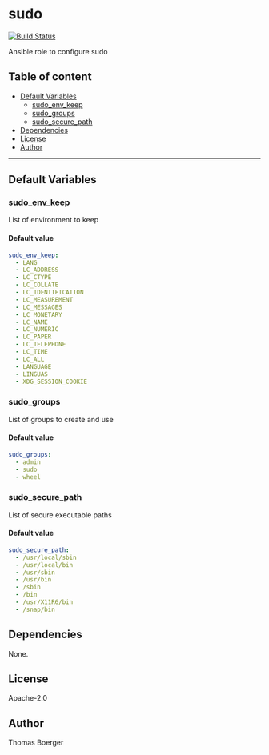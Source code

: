 # sudo

[![Build Status](https://cloud.drone.io/api/badges/rolehippie/sudo/status.svg)](https://cloud.drone.io/rolehippie/sudo)

Ansible role to configure sudo

## Table of content

* [Default Variables](#default-variables)
  * [sudo_env_keep](#sudo_env_keep)
  * [sudo_groups](#sudo_groups)
  * [sudo_secure_path](#sudo_secure_path)
* [Dependencies](#dependencies)
* [License](#license)
* [Author](#author)

---

## Default Variables

### sudo_env_keep

List of environment to keep

#### Default value

```YAML
sudo_env_keep:
  - LANG
  - LC_ADDRESS
  - LC_CTYPE
  - LC_COLLATE
  - LC_IDENTIFICATION
  - LC_MEASUREMENT
  - LC_MESSAGES
  - LC_MONETARY
  - LC_NAME
  - LC_NUMERIC
  - LC_PAPER
  - LC_TELEPHONE
  - LC_TIME
  - LC_ALL
  - LANGUAGE
  - LINGUAS
  - XDG_SESSION_COOKIE
```

### sudo_groups

List of groups to create and use

#### Default value

```YAML
sudo_groups:
  - admin
  - sudo
  - wheel
```

### sudo_secure_path

List of secure executable paths

#### Default value

```YAML
sudo_secure_path:
  - /usr/local/sbin
  - /usr/local/bin
  - /usr/sbin
  - /usr/bin
  - /sbin
  - /bin
  - /usr/X11R6/bin
  - /snap/bin
```

## Dependencies

None.

## License

Apache-2.0

## Author

Thomas Boerger
